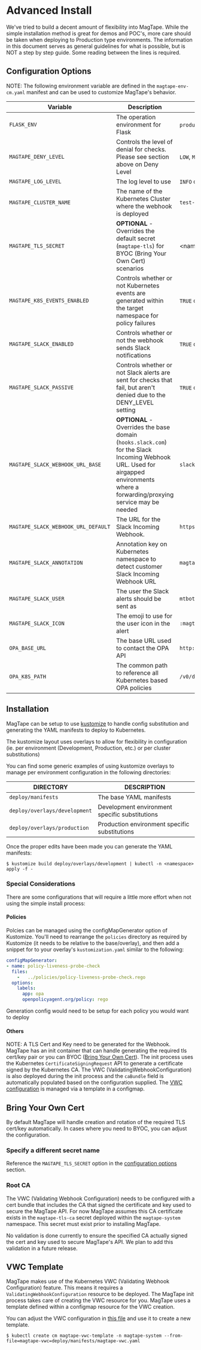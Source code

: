 # Advanced Install

We've tried to build a decent amount of flexibility into MagTape. While the simple installation method is great for demos and POC's, more care should be taken when deploying to Production type environments. The information in this document serves as general guidelines for what is possible, but is NOT a step by step guide. Some reading between the lines is required.

## Configuration Options

NOTE: The following environment variable are defined in the `magtape-env-cm.yaml` manifest and can be used to customize MagTape's behavior.

| Variable                       | Description                                                                     | Values                        |
|---                             |---                                                                              |---                            |
| `FLASK_ENV`                    | The operation environment for Flask                                             | `production` or `development` |
| `MAGTAPE_DENY_LEVEL`           | Controls the level of denial for checks. Please see section above on Deny Level | `LOW`, `MED`, or `HIGH`       |
| `MAGTAPE_LOG_LEVEL`            | The log level to use                                                            | `INFO` or `DEBUG`             |
| `MAGTAPE_CLUSTER_NAME`         | The name of the Kubernetes Cluster where the webhook is deployed                | `test-cluster`                |            
| `MAGTAPE_TLS_SECRET`           | **OPTIONAL** - Overrides the default secret (`magtape-tls`) for BYOC (Bring Your Own Cert) scenarios| <name_of_secret> (STRING)          |
| `MAGTAPE_K8S_EVENTS_ENABLED`   | Controls whether or not Kubernetes events are generated within the target namespace for policy failures | `TRUE` or `FALSE`      |
| `MAGTAPE_SLACK_ENABLED`        | Controls whether or not the webhook sends Slack notifications                                        | `TRUE` or `FALSE`         |
| `MAGTAPE_SLACK_PASSIVE`        | Controls whether or not Slack alerts are sent for checks that fail, but aren't denied due to the DENY_LEVEL setting | `TRUE` or `FALSE` |
| `MAGTAPE_SLACK_WEBHOOK_URL_BASE` | **OPTIONAL** - Overrides the base domain (`hooks.slack.com`) for the Slack Incoming Webhook URL. Used for airgapped environments where a forwarding/proxying service may be needed | `slack-proxy.example.com` |
| `MAGTAPE_SLACK_WEBHOOK_URL_DEFAULT`  | The URL for the Slack Incoming Webhook. | `https://hooks.slack.com/services/XXXXXXXX/XXXXXXXX/XXXXXXXXXXXXXXXXXX` |
| `MAGTAPE_SLACK_ANNOTATION`     | Annotation key on Kubernetes namespace to detect customer Slack Incoming Webhook URL | `magtape/slack-webhook-url`|
| `MAGTAPE_SLACK_USER`           | The user the Slack alerts should be sent as                                     | `mtbot`                     |
| `MAGTAPE_SLACK_ICON`           | The emoji to use for the user icon in the alert                                 | `:magtape:`                 |
| `OPA_BASE_URL`                 | The base URL used to contact the OPA API                                        | `http://localhost:8181`     |
| `OPA_K8S_PATH`                 | The common path to reference all Kubernetes based OPA policies                  | `/v0/data/magtape`          |

## Installation

MagTape can be setup to use [kustomize](https://kustomize.io) to handle config substitution and generating the YAML manifests to deploy to Kubernetes.

The kustomize layout uses overlays to allow for flexibility in configuration (ie. per environment (Development, Production, etc.) or per cluster substitutions)

You can find some generic examples of using kustomize overlays to manage per environment configuration in the following directories:

| DIRECTORY                                 | DESCRIPTION                                       |
|---                                        |---                                                |
| `deploy/manifests`                        | The base YAML manifests                           |
| `deploy/overlays/development`             | Development environment specific substitutions    |
| `deploy/overlays/production`              | Production environment specific substitutions     |

Once the proper edits have been made you can generate the YAML manifests:

```shell
$ kustomize build deploy/overlays/development | kubectl -n <namespace> apply -f -
```

### Special Considerations

There are some configurations that will require a little more effort when not using the simple install process:

#### Policies

Polcies can be managed using the configMapGenerator option of Kustomize. You'll need to rearrange the `policies` directory as required by Kustomize (it needs to be relative to the base/overlay), and then add a snippet for to your overlay's `kustomization.yaml` similar to the following:

```yaml
configMapGenerator:
- name: policy-liveness-probe-check
  files:
    -   ../policies/policy-liveness-probe-check.rego
  options:
    labels:
      app: opa
      openpolicyagent.org/policy: rego
```

Generation config would need to be setup for each policy you would want to deploy

#### Others

NOTE: A TLS Cert and Key need to be generated for the Webhook. MagTape has an init container that can handle generating the required tls cert/key pair or you can BYOC ([Bring Your Own Cert](#bring-your-own-cert)). The init process uses the Kubernetes `CertificateSigningRequest` API to generate a certificate signed by the Kubernetes CA. The VWC (ValidatingWebhookConfiguration) is also deployed during the init process and the `caBundle` field is automatically populated based on the configuration supplied. The [VWC configuration](#vwc-template) is managed via a template in a configmap.

## Bring Your Own Cert

By default MagTape will handle creation and rotation of the required TLS cert/key automatically. In cases where you need to BYOC, you can adjust the configuration.

### Specify a different secret name

Reference the `MAGTAPE_TLS_SECRET` option in the [configuration options](#configuration-options) section.

### Root CA

The VWC (Validating Webhook Configuration) needs to be configured with a cert bundle that includes the CA that signed the certificate and key used to secure the MagTape API. For now MagTape assumes this CA certificate exists in the `magtape-tls-ca` secret deployed within the `magtape-system` namespace. This secret must exist prior to installing MagTape.

No validation is done currently to ensure the specified CA actually signed the cert and key used to secure MagTape's API. We plan to add this validation in a future release.

## VWC Template

MagTape makes use of the Kubernetes VWC (Validating Webhook Configuration) feature. This means it requires a `ValidatingWebhookConfiguration` resource to be deployed. The MagTape init process takes care of creating the VWC resource for you. MagTape uses a template defined within a configmap resource for the VWC creation.  

You can adjust the VWC configuration in [this file](/deploy/manifests/magtape-vwc.yaml) and use it to create a new template.

```shell
$ kubectl create cm magtape-vwc-template -n magtape-system --from-file=magtape-vwc=deploy/manifests/magtape-vwc.yaml
```
